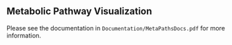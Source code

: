 ## Metabolic Pathway Visualization

Please see the documentation in `Documentation/MetaPathsDocs.pdf` for more information.
